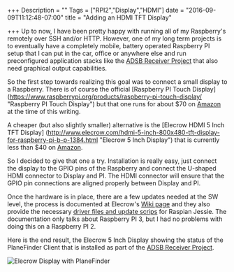+++
Description = ""
Tags = ["RPI2","Display","HDMI"]
date = "2016-09-09T11:12:48-07:00"
title = "Adding an HDMI TFT Display"

+++
Up to now, I have been pretty happy with running all of my Raspberry's 
remotely over SSH and/or HTTP. However, one of my long term projects is
to eventually have a completely mobile, battery operated Raspberry PI
setup that I can put in the car, office or anywhere else and run
preconfigured application stacks like the 
[ADSB Receiver Project](https://www.adsbreceiver.net/ "ADSB Receiver Project")
that also need graphical output capabilities.

So the first step towards realizing this goal was to connect a small 
display to a Raspberry. There is of course the official
[Raspberry PI Touch Display]
(https://www.raspberrypi.org/products/raspberry-pi-touch-display/
 "Raspberry PI Touch Display") but that one runs for about $70 on 
[Amazon](https://www.amazon.com/OFFICIAL-RASPBERRY-FOUNDATION-TOUCHSCREEN-DISPLAY/dp/B0153R2A9I/ref=sr_1_1?ie=UTF8&qid=1473445210&sr=8-1&keywords=official+raspberry+pi+display 
 "Amazon link") at the time of this writing. 

A cheaper (but also slightly smaller) alternative is the 
[Elecrow HDMI 5 Inch TFT Display]
(http://www.elecrow.com/hdmi-5-inch-800x480-tft-display-for-raspberry-pi-b-p-1384.html
 "Elecrow 5 Inch Display") that is currently less than $40 on
[Amazon](https://www.amazon.com/Elecrow-Display-Monitor-800x480-Raspberry/dp/B013JECYF2/ref=sr_1_1?ie=UTF8&qid=1473445513&sr=8-1&keywords=HDMI+5+Inch+800x480+TFT+Display+for+Raspberry+Pi+B%2B%2F2B%2F3B
 "Amazon link"). 

So I decided to give that one a try. Installation is really easy, just 
connect the display to the GPIO pins of the Raspberry and connect the
U-shaped HDMI connector to Display and PI. The HDMI connector will
ensure that the GPIO pin connections are aligned properly between 
Display and PI. 

Once the hardware is in place, there are a few updates needed at the 
SW level, the process is documented at Elecrow's 
[Wiki page](http://www.elecrow.com/wiki/index.php?title=HDMI_Interface_5_Inch_800x480_TFT_Display
 "Elecrow Wiki") and they also provide the necessary 
[driver files and update scrips](http://www.elecrow.com/download/LCD-show-151020.tar.gz
 "drivers") for Raspian Jessie. The documentation only talks about
Raspberry PI 3, but I had no problems with doing this on a Raspberry PI 2.

Here is the end result, the Elecrow 5 Inch Display showing the status of
the PlaneFinder Client that is installed as part of the 
[ADSB Receiver Project](https://www.adsbreceiver.net/ "ADSB Receiver Project").

![Elecrow Display with PlaneFinder](/images/tftdisplay_adsb.jpg)




